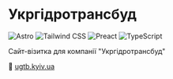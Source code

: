 # Укргідротрансбуд

![Astro](https://img.shields.io/badge/Astro-FF5D01?logo=astro&logoColor=white)
![Tailwind CSS](https://img.shields.io/badge/Tailwind_CSS-0B0E19?logo=tailwindcss&logoColor=06B6D4)
![Preact](https://img.shields.io/badge/Preact-673AB8?logo=preact&logoColor=white)
![TypeScript](https://img.shields.io/badge/TypeScript-3178C6?logo=typescript&logoColor=white)

Сайт-візитка для компанії "Укргідротрансбуд"

🚀 [ugtb.kyiv.ua](https://ugtb.kyiv.ua/contacts)

